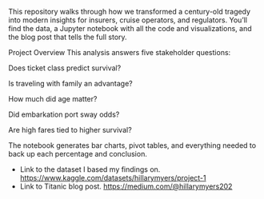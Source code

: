 This repository walks through how we transformed a century-old tragedy into modern insights for insurers, cruise operators, and regulators. You’ll find the data, a Jupyter notebook with all the code and visualizations, and the blog post that tells the full story.

Project Overview
This analysis answers five stakeholder questions:

Does ticket class predict survival?

Is traveling with family an advantage?

How much did age matter?

Did embarkation port sway odds?

Are high fares tied to higher survival?

The notebook generates bar charts, pivot tables, and everything needed to back up each percentage and conclusion.

* Link to the dataset I based my findings on.
https://www.kaggle.com/datasets/hillarymyers/project-1
* Link to Titanic blog post.
https://medium.com/@hillarymyers202
